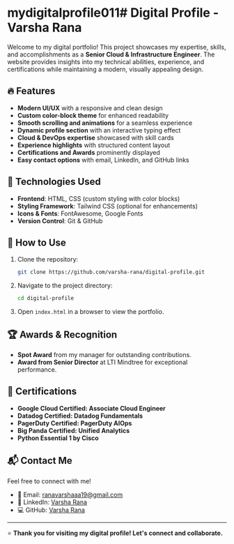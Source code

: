 # mydigitalprofile011# Digital Profile - Varsha Rana

Welcome to my digital portfolio! This project showcases my expertise, skills, and accomplishments as a **Senior Cloud & Infrastructure Engineer**. The website provides insights into my technical abilities, experience, and certifications while maintaining a modern, visually appealing design.

## 🔥 Features

- **Modern UI/UX** with a responsive and clean design
- **Custom color-block theme** for enhanced readability
- **Smooth scrolling and animations** for a seamless experience
- **Dynamic profile section** with an interactive typing effect
- **Cloud & DevOps expertise** showcased with skill cards
- **Experience highlights** with structured content layout
- **Certifications and Awards** prominently displayed
- **Easy contact options** with email, LinkedIn, and GitHub links

## 🚀 Technologies Used

- **Frontend**: HTML, CSS (custom styling with color blocks)
- **Styling Framework**: Tailwind CSS (optional for enhancements)
- **Icons & Fonts**: FontAwesome, Google Fonts
- **Version Control**: Git & GitHub

## 🎯 How to Use

1. Clone the repository:
   ```bash
   git clone https://github.com/varsha-rana/digital-profile.git
   ```
2. Navigate to the project directory:
   ```bash
   cd digital-profile
   ```
3. Open `index.html` in a browser to view the portfolio.

## 🏆 Awards & Recognition

- **Spot Award** from my manager for outstanding contributions.
- **Award from Senior Director** at LTI Mindtree for exceptional performance.

## 📜 Certifications

- **Google Cloud Certified: Associate Cloud Engineer**
- **Datadog Certified: Datadog Fundamentals**
- **PagerDuty Certified: PagerDuty AIOps**
- **Big Panda Certified: Unified Analytics**
- **Python Essential 1 by Cisco**

## 📬 Contact Me

Feel free to connect with me!

- 📧 Email: [ranavarshaaa19@gmail.com](mailto:ranavarshaaa19@gmail.com)
- 💼 LinkedIn: [Varsha Rana](https://www.linkedin.com/in/varsha-rana-1115b7233)
- 💻 GitHub: [Varsha Rana](https://github.com/varsha-rana)

---

⭐ **Thank you for visiting my digital profile! Let's connect and collaborate.**

